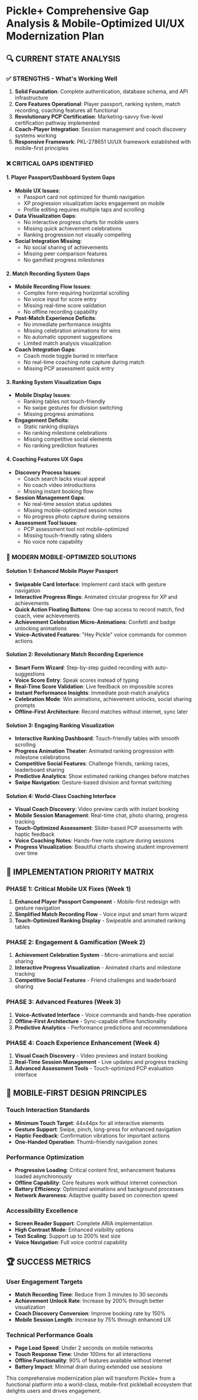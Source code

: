 # Pickle+ Comprehensive Gap Analysis & Mobile-Optimized UI/UX Modernization Plan

## 🔍 CURRENT STATE ANALYSIS

### ✅ **STRENGTHS - What's Working Well**
1. **Solid Foundation**: Complete authentication, database schema, and API infrastructure
2. **Core Features Operational**: Player passport, ranking system, match recording, coaching features all functional
3. **Revolutionary PCP Certification**: Marketing-savvy five-level certification pathway implemented
4. **Coach-Player Integration**: Session management and coach discovery systems working
5. **Responsive Framework**: PKL-278651 UI/UX framework established with mobile-first principles

### ❌ **CRITICAL GAPS IDENTIFIED**

#### **1. Player Passport/Dashboard System Gaps**
- **Mobile UX Issues**: 
  - Passport card not optimized for thumb navigation
  - XP progression visualization lacks engagement on mobile
  - Profile editing requires multiple taps and scrolling
- **Data Visualization Gaps**:
  - No interactive progress charts for mobile users
  - Missing quick achievement celebrations
  - Ranking progression not visually compelling
- **Social Integration Missing**:
  - No social sharing of achievements
  - Missing peer comparison features
  - No gamified progress milestones

#### **2. Match Recording System Gaps**
- **Mobile Recording Flow Issues**:
  - Complex form requiring horizontal scrolling
  - No voice input for score entry
  - Missing real-time score validation
  - No offline recording capability
- **Post-Match Experience Deficits**:
  - No immediate performance insights
  - Missing celebration animations for wins
  - No automatic opponent suggestions
  - Limited match analysis visualization
- **Coach Integration Gaps**:
  - Coach mode toggle buried in interface
  - No real-time coaching note capture during match
  - Missing PCP assessment quick entry

#### **3. Ranking System Visualization Gaps**
- **Mobile Display Issues**:
  - Ranking tables not touch-friendly
  - No swipe gestures for division switching
  - Missing progress animations
- **Engagement Deficits**:
  - Static ranking displays
  - No ranking milestone celebrations
  - Missing competitive social elements
  - No ranking prediction features

#### **4. Coaching Features UX Gaps**
- **Discovery Process Issues**:
  - Coach search lacks visual appeal
  - No coach video introductions
  - Missing instant booking flow
- **Session Management Gaps**:
  - No real-time session status updates
  - Missing mobile-optimized session notes
  - No progress photo capture during sessions
- **Assessment Tool Issues**:
  - PCP assessment tool not mobile-optimized
  - Missing touch-friendly rating sliders
  - No voice note capability

### 🚀 **MODERN MOBILE-OPTIMIZED SOLUTIONS**

#### **Solution 1: Enhanced Mobile Player Passport**
- **Swipeable Card Interface**: Implement card stack with gesture navigation
- **Interactive Progress Rings**: Animated circular progress for XP and achievements
- **Quick Action Floating Buttons**: One-tap access to record match, find coach, view achievements
- **Achievement Celebration Micro-Animations**: Confetti and badge unlocking animations
- **Voice-Activated Features**: "Hey Pickle" voice commands for common actions

#### **Solution 2: Revolutionary Match Recording Experience**
- **Smart Form Wizard**: Step-by-step guided recording with auto-suggestions
- **Voice Score Entry**: Speak scores instead of typing
- **Real-Time Score Validation**: Live feedback on impossible scores
- **Instant Performance Insights**: Immediate post-match analytics
- **Celebration Mode**: Win animations, achievement unlocks, social sharing prompts
- **Offline-First Architecture**: Record matches without internet, sync later

#### **Solution 3: Engaging Ranking Visualization**
- **Interactive Ranking Dashboard**: Touch-friendly tables with smooth scrolling
- **Progress Animation Theater**: Animated ranking progression with milestone celebrations
- **Competitive Social Features**: Challenge friends, ranking races, leaderboard sharing
- **Predictive Analytics**: Show estimated ranking changes before matches
- **Swipe Navigation**: Gesture-based division and format switching

#### **Solution 4: World-Class Coaching Interface**
- **Visual Coach Discovery**: Video preview cards with instant booking
- **Mobile Session Management**: Real-time chat, photo sharing, progress tracking
- **Touch-Optimized Assessment**: Slider-based PCP assessments with haptic feedback
- **Voice Coaching Notes**: Hands-free note capture during sessions
- **Progress Visualization**: Beautiful charts showing student improvement over time

## 🎯 **IMPLEMENTATION PRIORITY MATRIX**

### **PHASE 1: Critical Mobile UX Fixes (Week 1)**
1. **Enhanced Player Passport Component** - Mobile-first redesign with gesture navigation
2. **Simplified Match Recording Flow** - Voice input and smart form wizard
3. **Touch-Optimized Ranking Display** - Swipeable and animated ranking tables

### **PHASE 2: Engagement & Gamification (Week 2)**
1. **Achievement Celebration System** - Micro-animations and social sharing
2. **Interactive Progress Visualization** - Animated charts and milestone tracking
3. **Competitive Social Features** - Friend challenges and leaderboard sharing

### **PHASE 3: Advanced Features (Week 3)**
1. **Voice-Activated Interface** - Voice commands and hands-free operation
2. **Offline-First Architecture** - Sync-capable offline functionality
3. **Predictive Analytics** - Performance predictions and recommendations

### **PHASE 4: Coach Experience Enhancement (Week 4)**
1. **Visual Coach Discovery** - Video previews and instant booking
2. **Real-Time Session Management** - Live updates and progress tracking
3. **Advanced Assessment Tools** - Touch-optimized PCP evaluation interface

## 📱 **MOBILE-FIRST DESIGN PRINCIPLES**

### **Touch Interaction Standards**
- **Minimum Touch Target**: 44x44px for all interactive elements
- **Gesture Support**: Swipe, pinch, long-press for enhanced navigation
- **Haptic Feedback**: Confirmation vibrations for important actions
- **One-Handed Operation**: Thumb-friendly navigation zones

### **Performance Optimization**
- **Progressive Loading**: Critical content first, enhancement features loaded asynchronously
- **Offline Capability**: Core features work without internet connection
- **Battery Efficiency**: Optimized animations and background processes
- **Network Awareness**: Adaptive quality based on connection speed

### **Accessibility Excellence**
- **Screen Reader Support**: Complete ARIA implementation
- **High Contrast Mode**: Enhanced visibility options
- **Text Scaling**: Support up to 200% text size
- **Voice Navigation**: Full voice control capability

## 🏆 **SUCCESS METRICS**

### **User Engagement Targets**
- **Match Recording Time**: Reduce from 3 minutes to 30 seconds
- **Achievement Unlock Rate**: Increase by 200% through better visualization
- **Coach Discovery Conversion**: Improve booking rate by 150%
- **Mobile Session Length**: Increase by 75% through enhanced UX

### **Technical Performance Goals**
- **Page Load Speed**: Under 2 seconds on mobile networks
- **Touch Response Time**: Under 100ms for all interactions
- **Offline Functionality**: 90% of features available without internet
- **Battery Impact**: Minimal drain during extended use sessions

This comprehensive modernization plan will transform Pickle+ from a functional platform into a world-class, mobile-first pickleball ecosystem that delights users and drives engagement.